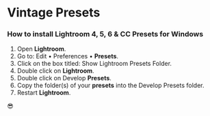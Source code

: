 # Vintage Presets

### How to install Lightroom 4, 5, 6 & CC Presets for Windows ###

  1. Open **Lightroom**.
  2. Go to: Edit • Preferences • **Presets**.
  3. Click on the box titled: Show Lightroom Presets Folder.
  4. Double click on **Lightroom**.
  5. Double click on Develop **Presets**.
  6. Copy the folder(s) of your **presets** into the Develop Presets folder.
  7. Restart **Lightroom**.

:sunglasses:
